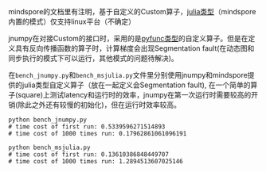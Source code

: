 mindspore的文档里有注明，基于自定义的Custom算子，[julia类型](https://www.mindspore.cn/tutorials/experts/zh-CN/r1.8/operation/op_custom.html#julia%E7%B1%BB%E5%9E%8B%E7%9A%84%E8%87%AA%E5%AE%9A%E4%B9%89%E7%AE%97%E5%AD%90%E5%BC%80%E5%8F%91)（mindspore内置的模式）仅支持linux平台（不确定）

jnumpy在对接Custom的接口时，采用的是[pyfunc类型](https://www.mindspore.cn/tutorials/experts/zh-CN/r1.8/operation/op_custom.html#julia%E7%B1%BB%E5%9E%8B%E7%9A%84%E8%87%AA%E5%AE%9A%E4%B9%89%E7%AE%97%E5%AD%90%E5%BC%80%E5%8F%91)的自定义算子。但是在定义具有反向传播函数的算子时，计算梯度会出现Segmentation fault(在动态图和同步执行的模式下可以运行，其他模式的问题待解决)。

在`bench_jnumpy.py`和`bench_msjulia.py`文件里分别使用jnumpy和mindspore提供的julia类型自定义算子（放在一起定义会Segmentation fault), 在一个简单的算子(square)上测试latency和运行时的效率，jnumpy在第一次运行时需要较高的开销(除此之外还有较慢的初始化)，但在运行时效率较高。

```
python bench_jnumpy.py
# time cost of first run: 0.5339596271514893
# time cost of 1000 times run: 0.17962861061096191

python bench_msjulia.py
# time cost of first run: 0.13610386848449707
# time cost of 1000 times run: 1.2894513607025146
```